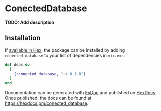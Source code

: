 # ConectedDatabase

**TODO: Add description**

## Installation

If [available in Hex](https://hex.pm/docs/publish), the package can be installed
by adding `conected_database` to your list of dependencies in `mix.exs`:

```elixir
def deps do
  [
    {:conected_database, "~> 0.1.0"}
  ]
end
```

Documentation can be generated with [ExDoc](https://github.com/elixir-lang/ex_doc)
and published on [HexDocs](https://hexdocs.pm). Once published, the docs can
be found at <https://hexdocs.pm/conected_database>.

